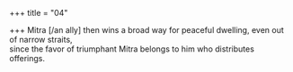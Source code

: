 +++
title = "04"

+++
Mitra [/an ally] then wins a broad way for peaceful dwelling, even out of  narrow straits,  
since the favor of triumphant Mitra belongs to him who distributes  
offerings.  